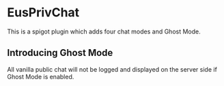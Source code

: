 # EusPrivChat
This is a spigot plugin which adds four chat modes and Ghost Mode.

## Introducing Ghost Mode
All vanilla public chat will not be logged and displayed on the server side if Ghost Mode is enabled.
